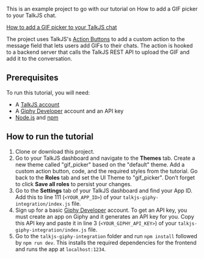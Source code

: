 This is an example project to go with our tutorial on How to add a GIF picker to your TalkJS chat.

[How to add a GIF picker to your TalkJS chat](https://talkjs.com/resources/how-to-add-a-gif-picker-to-your-talkjs-chat/)

The project uses TalkJS's [Action Buttons](https://talkjs.com/docs/Features/Customizations/Action_Buttons_Links/) to add a custom action to the message field that lets users add GIFs to their chats. The action is hooked to a backend server that calls the TalkJS REST API to upload the GIF and add it to the conversation.

## Prerequisites

To run this tutorial, you will need:

- A [TalkJS account](https://talkjs.com/dashboard/login)
- A [Giphy Developer](https://developers.giphy.com/dashboard/) account and an API key
- [Node.js](https://nodejs.org/en) and [npm](https://www.npmjs.com/)

## How to run the tutorial

1. Clone or download this project.
2. Go to your TalkJS dashboard and navigate to the **Themes** tab. Create a new theme called "gif_picker" based on the "default" theme. Add a custom action button, code, and the required styles from the tutorial. Go back to the **Roles** tab and set the UI Theme to "gif_picker". Don’t forget to click **Save all roles** to persist your changes.
3. Go to the **Settings** tab of your TalkJS dashboard and find your App ID. Add this to line 111 (`<YOUR_APP_ID>`) of your `talkjs-giphy-integration/index.js` file.
4. Sign up for a basic [Giphy Developer](https://developers.giphy.com/dashboard/) account. To get an API key, you must create an app on Giphy and it generates an API key for you. Copy this API key and paste it in line 3 (`<YOUR_GIPHY_API_KEY>`) of your `talkjs-giphy-integration/index.js` file.
5. Go to the `talkjs-giphy-integration` folder and run `npm install` followed by `npm run dev`. This installs the required dependencies for the frontend and runs the app at `localhost:1234`.